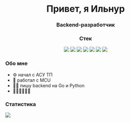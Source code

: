
<div id="header" align="center">
  <h1>Привет, я Ильнур</h1>
  <h3>Backend-разработчик</h3>
</div>  

<div align="center">
  <h3>Стек</h3>
  <img src="https://img.shields.io/badge/Python-FFD43B?style=for-the-badge&logo=python&logoColor=blue"/>
  <img src="https://img.shields.io/badge/Go-00ADD8?style=for-the-badge&logo=go&logoColor=white"/>
  <img src="https://img.shields.io/badge/Django-092E20?style=for-the-badge&logo=django&logoColor=green"/>
  <img src="https://img.shields.io/badge/fastapi-109989?style=for-the-badge&logo=FASTAPI&logoColor=white"/>
  <img src="https://img.shields.io/badge/PostgreSQL-316192?style=for-the-badge&logo=postgresql&logoColor=white"/>
  <img src="https://img.shields.io/badge/Apache_Kafka-231F20?style=for-the-badge&logo=apache-kafka&logoColor=white"/>
  <img src="https://img.shields.io/badge/Docker-2CA5E0?style=for-the-badge&logo=docker&logoColor=white"/>
</div>

### Обо мне
* ⚙️ начал с АСУ ТП
* 🤖 работал с MCU
* 🧑‍💻 пишу backend на Go и Python
* 🚶🚴‍♂️🏐🧑‍🍳

### Статистика
![](http://github-profile-summary-cards.vercel.app/api/cards/profile-details?username=khudaibirdin&theme=dark)
